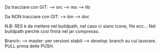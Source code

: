 Da tracciare con GIT:
--> src 
--> res
--> lib

Da NON tracciare con GIT:
--> bin
--> doc

N.B: RES è da mettere nel buildpath, nel caso ci siano icone, file ecc...
Nel buildpath perchè così finirà nel jar compresso.

Branch:
--> master: per versioni stabili
--> develop: branch su cui lavorare. PULL prima delle PUSH.
